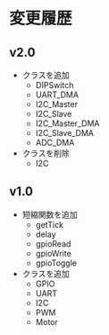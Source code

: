 # 変更履歴

## v2.0
- クラスを追加
  - DIPSwitch
  - UART_DMA
  - I2C_Master
  - I2C_Slave
  - I2C_Master_DMA
  - I2C_Slave_DMA
  - ADC_DMA
- クラスを削除
  - I2C

## v1.0
- 短縮関数を追加
  - getTick
  - delay
  - gpioRead
  - gpioWrite
  - gpioToggle
- クラスを追加
  - GPIO
  - UART
  - I2C
  - PWM
  - Motor